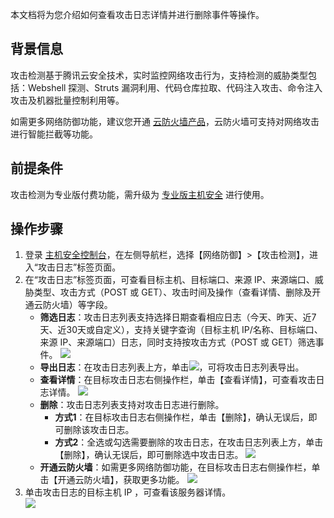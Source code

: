 本文档将为您介绍如何查看攻击日志详情并进行删除事件等操作。
## 背景信息
攻击检测基于腾讯云安全技术，实时监控网络攻击行为，支持检测的威胁类型包括：Webshell 探测、Struts 漏洞利用、代码仓库拉取、代码注入攻击、命令注入攻击及机器批量控制利用等。

如需更多网络防御功能，建议您开通 [云防火墙产品](https://cloud.tencent.com/document/product/1132/38049)，云防火墙可支持对网络攻击进行智能拦截等功能。

## 前提条件
攻击检测为专业版付费功能，需升级为 [专业版主机安全](https://buy.cloud.tencent.com/yunjing) 进行使用。


## 操作步骤
1. 登录 [主机安全控制台](https://console.cloud.tencent.com/cwp/manage/maliciousRequest)，在左侧导航栏，选择【网络防御】>【攻击检测】，进入“攻击日志”标签页面。
2. 在“攻击日志”标签页面，可查看目标主机、目标端口、来源 IP、来源端口、威胁类型、攻击方式（POST 或 GET）、攻击时间及操作（查看详情、删除及开通云防火墙）等字段。
	- **筛选日志**：攻击日志列表支持选择日期查看相应日志（今天、昨天、近7天、近30天或自定义），支持关键字查询（目标主机 IP/名称、目标端口、来源 IP、来源端口）日志，同时支持按攻击方式（POST 或 GET）筛选事件。
	![](https://main.qcloudimg.com/raw/7d8f74130d221c7a4175de6a0db6e8c1.png)
	- **导出日志**：在攻击日志列表上方，单击<img src="https://main.qcloudimg.com/raw/ac6451a8dab74a5cf57770ff8af30954.png" style="margin:0;">，可将攻击日志列表导出。
	- **查看详情**：在目标攻击日志右侧操作栏，单击【查看详情】，可查看攻击日志详情。
![](https://main.qcloudimg.com/raw/269a8196f262e7e6fd45cd6f003d824b.png)
	- **删除**：攻击日志列表支持对攻击日志进行删除。
		- **方式1**：在目标攻击日志右侧操作栏，单击【删除】，确认无误后，即可删除该攻击日志。
		- **方式2**：全选或勾选需要删除的攻击日志，在攻击日志列表上方，单击【删除】，确认无误后，即可删除选中攻击日志。
		![](https://main.qcloudimg.com/raw/ff3cc3205182cde2924dc6afadc00abf.png)
	- **开通云防火墙**：如需更多网络防御功能，在目标攻击日志右侧操作栏，单击【开通云防火墙】，获取更多功能。
	![](https://main.qcloudimg.com/raw/ceb6bca1c44614e9a939a8fdbda54cb3.png)
3. 单击攻击日志的目标主机 IP ，可查看该服务器详情。	
![](https://main.qcloudimg.com/raw/bde52a72bf784857200f1fc5019e37e9.png)


